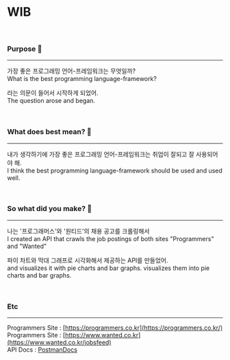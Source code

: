 # WIB
<br>

### Purpose 🎯
---
가장 좋은 프로그래밍 언어-프레임워크는 무엇일까?<br>
What is the best programming language-framework?

라는 의문이 들어서 시작하게 되었어.<br>
The question arose and began.

<br>

### What does best mean? 📮
---
내가 생각하기에 가장 좋은 프로그래밍 언어-프레임워크는 취업이 잘되고 잘 사용되어야 해.<br>
I think the best programming language-framework should be used and used well.

<br>

### So what did you make? 🌳
---
나는 '프로그래머스'와 '원티드'의 채용 공고를 크롤링해서<br>
I created an API that crawls the job postings of both sites "Programmers" and "Wanted"

파이 차트와 막대 그래프로 시각화해서 제공하는 API를 만들었어.<br>
and visualizes it with pie charts and bar graphs.
visualizes them into pie charts and bar graphs.


<br>

### Etc
---
Programmers Site : [https://programmers.co.kr](https://programmers.co.kr/)<br>
Programmers Site : [https://www.wanted.co.kr](https://www.wanted.co.kr/jobsfeed)<br>
API Docs : [PostmanDocs](https://documenter.getpostman.com/view/20482645/2s93z3fkm6)
